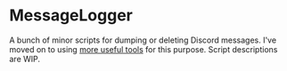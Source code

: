 # MessageLogger

A bunch of minor scripts for dumping or deleting Discord messages.
I've moved on to using [more useful tools](https://github.com/Tyrrrz/DiscordChatExporter) for this purpose.
Script descriptions are WIP.
